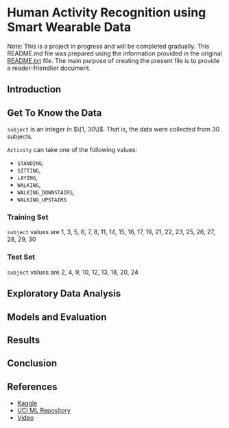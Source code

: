 # Human Activity Recognition using Smart Wearable Data
Note: This is a project in progress and will be completed gradually. This README.md file was prepared using the information provided in the original [README.txt](https://archive.ics.uci.edu/ml/datasets/Human+Activity+Recognition+Using+Smartphones#) file. The main purpose of creating the present file is to provide a reader-friendlier document. 
  
## Introduction

## Get To Know the Data
`subject` is an integer in $\[1, 30\]$. That is, the data were collected from $30$ subjects. 
 
`Activity` can take one of the following values: 
  + `STANDING`, 
  + `SITTING`, 
  + `LAYING`, 
  + `WALKING`, 
  + `WALKING_DOWNSTAIRS`,
  + `WALKING_UPSTAIRS`

### Training Set
`subject` values are 1,  3,  5,  6,  7,  8, 11, 14, 15, 16, 17, 19, 21, 22, 23, 25, 26, 27, 28, 29, 30

### Test Set
`subject` values are 2,  4,  9, 10, 12, 13, 18, 20, 24

## Exploratory Data Analysis

## Models and Evaluation

## Results

## Conclusion


## References
  + [Kaggle](https://www.kaggle.com/datasets/uciml/human-activity-recognition-with-smartphones?select=train.csv)
  + [UCI ML Repository](https://archive.ics.uci.edu/ml/datasets/Human+Activity+Recognition+Using+Smartphones)
  + [Video](https://www.youtube.com/watch?v=XOEN9W05_4A)
